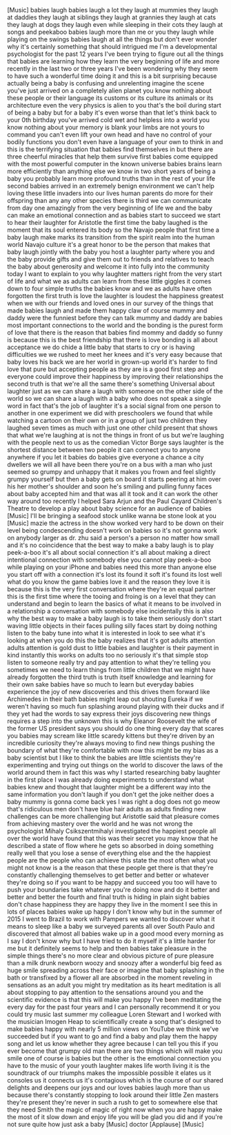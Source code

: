
[Music]
babies laugh babies laugh a lot they
laugh at mummies they laugh at daddies
they laugh at siblings they laugh at
grannies they laugh at cats they laugh
at dogs they laugh even while sleeping
in their cots they laugh at songs and
peekaboo babies laugh more than me or
you they laugh while playing on the
swings babies laugh at all the things
but don&#39;t ever wonder why it&#39;s certainly
something that should intrigued me I&#39;m a
developmental psychologist for the past
12 years I&#39;ve been trying to figure out
all the things that babies are learning
how they learn the very beginning of
life and more recently in the last two
or three years I&#39;ve been wondering why
they seem to have such a wonderful time
doing it and this is a bit surprising
because actually being a baby is
confusing and unrelenting imagine the
scene you&#39;ve just arrived on a
completely alien planet you know nothing
about these people or their language its
customs or its culture its animals or
its architecture even the very physics
is alien to you
that&#39;s the boil during start of being a
baby but for a baby it&#39;s even worse than
that let&#39;s think back to your 0th
birthday you&#39;ve arrived cold wet and
helpless into a world you know nothing
about your memory is blank your limbs
are not yours to command you can&#39;t even
lift your own head and have no control
of your bodily functions you don&#39;t even
have a language of your own to think in
and this is the terrifying situation
that babies find themselves in but there
are three cheerful miracles that help
them survive
first babies come equipped with the most
powerful computer in the known universe
babies brains learn more efficiently
than anything else we know in two short
years of being a baby
you probably learn more profound truths
than in the rest of your life
second babies arrived in an extremely
benign environment we can&#39;t help loving
these little invaders into our lives
human parents do more for their
offspring than any any other species
there is third we can communicate from
day one
amazingly from the very beginning of
life we and the baby can make an
emotional connection and as babies start
to succeed we start to hear their
laughter for Aristotle the first time
the baby laughed is the moment that its
soul entered its body so the Navajo
people that first time a baby laugh make
marks its transition from the spirit
realm into the human world Navajo
culture it&#39;s a great honor to be the
person that makes that baby laugh
jointly with the baby you host a
laughter party where you and the baby
provide gifts and give them out to
friends and relatives to teach the baby
about generosity and welcome it into
fully into the community today I want to
explain to you why laughter matters
right from the very start of life and
what we as adults can learn from these
little giggles it comes down to four
simple truths the babies know and we as
adults have often forgotten the first
truth is love the laughter is loudest
the happiness greatest when we with our
friends and loved ones in our survey of
the things that made babies laugh and
made them happy claw of course mummy and
daddy were the funniest before they can
talk
mummy and daddy are babies most
important connections to the world
and the bonding is the purest form of
love that there is the reason that
babies find mommy and daddy so funny is
because this is the best friendship that
there is love bonding is all about
acceptance we do
chide a little baby that starts to cry
or is having difficulties we we rushed
to meet her knees and it&#39;s very easy
because that baby loves his back we are
her world in grown-up world it&#39;s harder
to find love that pure but accepting
people as they are is a good first step
and everyone could improve their
happiness by improving their
relationships the second truth is that
we&#39;re all the same there&#39;s something
Universal about laughter just as we can
share a laugh with someone on the other
side of the world so we can share a
laugh with a baby who does not speak a
single word in fact that&#39;s the job of
laughter it&#39;s a social signal from one
person to another in one experiment we
did with preschoolers we found that
while watching a cartoon on their own or
in a group of just two children they
laughed seven times as much with just
one other child present that shows that
what we&#39;re laughing at is not the things
in front of us but we&#39;re laughing with
the people next to us as the comedian
Victor Borge says laughter is the
shortest distance between two people it
can connect you to anyone anywhere if
you let it
babies do babies give everyone a chance
a city dwellers we will all have been
there you&#39;re on a bus with a man who
just seemed so grumpy and unhappy that
it makes you frown and feel slightly
grumpy yourself but then a baby gets on
board
it starts peering at him over his her
mother&#39;s shoulder and soon he&#39;s smiling
and pulling funny faces about baby
accepted him and that was all it took
and it can work the other way around too
recently I helped Sara Arjun and the
Paul Cayard Children&#39;s Theatre to
develop a play about baby science for an
audience of babies
[Music]
I&#39;ll be bringing a seafood stock
unlike wanna be stone
look at you
[Music]
mazie the actress in the show worked
very hard to be down on their level
being condescending doesn&#39;t work on
babies
so it&#39;s not gonna work on anybody larger
as dr. zhu said a person&#39;s a person no
matter how small and it&#39;s no coincidence
that the best way to make a baby laugh
is to play peek-a-boo it&#39;s all about
social connection it&#39;s all about making
a direct intentional connection with
somebody else
you cannot play peek-a-boo while playing
on your iPhone and babies need this more
than anyone else you start off with a
connection it&#39;s lost its found it soft
it&#39;s found its lost well what do you
know the game babies love it and the
reason they love it is because this is
the very first conversation where
they&#39;re an equal partner this is the
first time where the tooing and froing
is on a level that they can understand
and begin to learn the basics of what it
means to be involved in a relationship a
conversation with somebody else
incidentally this is also why the best
way to make a baby laugh is to take them
seriously don&#39;t start waving little
objects in their faces
pulling silly faces start by doing
nothing listen to the baby tune into
what it is interested in look to see
what it&#39;s looking at when you do this
the baby realizes that it&#39;s got adults
attention adults attention is gold dust
to little babies and laughter is their
payment in kind instantly this works on
adults too no seriously it&#39;s that simple
stop listen to someone really try and
pay attention to what they&#39;re telling
you sometimes we need to learn things
from little children that we
might have already forgotten the third
truth is truth itself knowledge and
learning for their own sake babies have
so much to learn but everyday babies
experience the joy of new discoveries
and this drives them forward like
Archimedes in their bath babies might
leap out shouting Eureka if we weren&#39;t
having so much fun splashing around
playing with their ducks and if they yet
had the words to say express their joys
discovering new things requires a step
into the unknown this is why Eleanor
Roosevelt the wife of the former US
president says you should do one thing
every day that scares you babies may
scream like little scaredy kittens but
they&#39;re driven by an incredible
curiosity they&#39;re always moving to find
new things pushing the boundary of what
they&#39;re comfortable with now this might
be my bias as a baby scientist but I
like to think the babies are little
scientists they&#39;re experimenting and
trying out things on the world to
discover the laws of the world around
them in fact this was why I started
researching baby laughter in the first
place
I was already doing experiments to
understand what babies knew and thought
that laughter might be a different way
into the same information you don&#39;t
laugh if you don&#39;t get the joke neither
does a baby
mummy is gonna come back yes I was right
a dog does not go meow that&#39;s ridiculous
men don&#39;t have blue hair adults as
adults finding new challenges can be
more challenging but Aristotle said that
pleasure comes from achieving mastery
over the world and he was not wrong the
psychologist Mihaly Csikszentmihalyi
investigated the happiest people all
over the world have found that this was
their secret you may know that he
described a state of flow where he gets
so absorbed in doing something really
well
that you lose a sense of everything else
and the the happiest people are the
people who can achieve this state the
most often what you might not know is a
the reason that these people get there
is that they&#39;re constantly challenging
themselves to get better and better or
whatever they&#39;re doing so if you want to
be happy and succeed you too will have
to push your boundaries take whatever
you&#39;re doing now and do it better and
better and better the fourth and final
truth is hiding in plain sight babies
don&#39;t chase happiness they are happy
they live in the moment I see this in
lots of places babies wake up happy I
don&#39;t know why but in the summer of 2015
I went to Brazil to work with Pampers we
wanted to discover what it means to
sleep like a baby we surveyed parents
all over South Paulo and discovered that
almost all babies wake up in a good mood
every morning as I say I don&#39;t know why
but I have tried to do it myself it&#39;s a
little harder for me but it definitely
seems to help
and then babies take pleasure in the
simple things there&#39;s no more clear and
obvious picture of pure pleasure than a
milk drunk newborn woozy and snoozy
after a wonderful big feed as huge smile
spreading across their face or imagine
that baby splashing in the bath or
transfixed by a flower all are absorbed
in the moment reveling in sensations as
an adult
you might try meditation as its heart
meditation is all about stopping to pay
attention to the sensations around you
and the scientific evidence is that this
will make you happy I&#39;ve been meditating
the every day for the past four years
and I can personally recommend it or you
could try music last summer my colleague
Loren Stewart and
I worked with the musician Imogen Heap
to scientifically create a song that&#39;s
designed to make babies happy with
nearly 5 million views on YouTube we
think we&#39;ve succeeded but if you want to
go and find a baby and play them the
happy song and let us know whether they
agree because I can tell you this if you
ever become that grumpy old man there
are two things which will make you smile
one of course is babies but the other is
the emotional connection you have to the
music of your youth laughter makes life
worth living
it is the soundtrack of our triumphs
makes the impossible possible it elates
us it consoles us it connects us it&#39;s
contagious which is the course of our
shared delights and deepens our joys and
our loves babies laugh more than us
because there&#39;s constantly stopping to
look around their little Zen masters
they&#39;re present they&#39;re never in such a
rush to get to somewhere else that they
need Smith the magic of magic of right
now when you are happy make the most of
it slow down and enjoy life you will be
glad you did and if you&#39;re not sure
quite how just ask a baby
[Music]
doctor
[Applause]
[Music]
